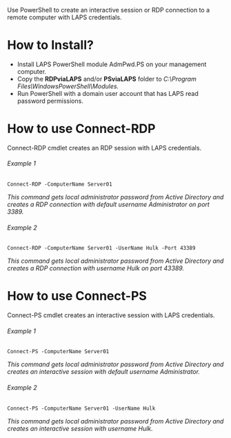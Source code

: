 Use PowerShell to create an interactive session or RDP connection to a remote computer with LAPS credentials. 

# How to Install?

- Install LAPS PowerShell module AdmPwd.PS on your management computer. 
- Copy the **RDPviaLAPS** and/or **PSviaLAPS** folder to *C:\Program Files\WindowsPowerShell\Modules.*
- Run PowerShell with a domain user account that has LAPS read password permissions.  

# How to use Connect-RDP
Connect-RDP cmdlet creates an RDP session with LAPS credentials. 

###### Example 1
`Connect-RDP -ComputerName Server01`

*This command gets local administrator password from Active Directory and creates a RDP connection with default username Administrator on port 3389.*

###### Example 2
`Connect-RDP -ComputerName Server01 -UserName Hulk -Port 43389`

*This command gets local administrator password from Active Directory and creates a RDP connection with username Hulk on port 43389.*

# How to use Connect-PS
Connect-PS cmdlet creates an interactive session with LAPS credentials.

###### Example 1
`Connect-PS -ComputerName Server01`

*This command gets local administrator password from Active Directory and creates an interactive session with default username Administrator.*

###### Example 2
`Connect-PS -ComputerName Server01 -UserName Hulk`

*This command gets local administrator password from Active Directory and creates an interactive session with username Hulk.*
